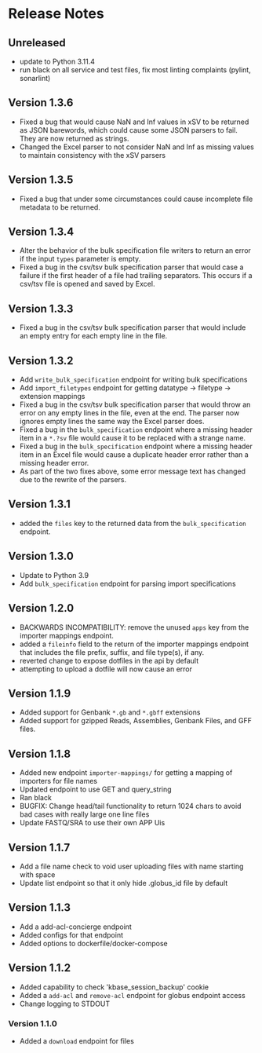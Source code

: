 # Release Notes

## Unreleased

- update to Python 3.11.4
- run black on all service and test files, fix most linting complaints (pylint,
  sonarlint)

## Version 1.3.6

- Fixed a bug that would cause NaN and Inf values in xSV to be returned as JSON barewords, which could cause some JSON parsers to fail. They are now returned as strings.
- Changed the Excel parser to not consider NaN and Inf as missing values to maintain consistency with the xSV parsers

## Version 1.3.5

- Fixed a bug that under some circumstances could cause incomplete file metadata to be returned.

## Version 1.3.4

- Alter the behavior of the bulk specification file writers to return an error if the input `types` parameter is empty.
- Fixed a bug in the csv/tsv bulk specification parser that would case a failure if the first header of a file had trailing separators. This occurs if a csv/tsv file is opened and saved by Excel.

## Version 1.3.3

- Fixed a bug in the csv/tsv bulk specification parser that would include an empty entry for each empty line in the file.

## Version 1.3.2

- Add `write_bulk_specification` endpoint for writing bulk specifications
- Add `import_filetypes` endpoint for getting datatype -> filetype -> extension mappings
- Fixed a bug in the csv/tsv bulk specification parser that would throw an error on any empty lines in the file, even at the end. The parser now ignores empty lines the same way the Excel parser does.
- Fixed a bug in the `bulk_specification` endpoint where a missing header item in a `*.?sv` file would cause it to be replaced with a strange name.
- Fixed a bug in the `bulk_specification` endpoint where a missing header item in an Excel file would cause a duplicate header error rather than a missing header error.
- As part of the two fixes above, some error message text has changed due to the rewrite of the parsers.

## Version 1.3.1

- added the `files` key to the returned data from the `bulk_specification` endpoint.

## Version 1.3.0

- Update to Python 3.9
- Add `bulk_specification` endpoint for parsing import specifications

## Version 1.2.0

- BACKWARDS INCOMPATIBILITY: remove the unused `apps` key from the importer mappings endpoint.
- added a `fileinfo` field to the return of the importer mappings endpoint that includes the file prefix, suffix, and file type(s), if any.
- reverted change to expose dotfiles in the api by default
- attempting to upload a dotfile will now cause an error

## Version 1.1.9

- Added support for Genbank `*.gb` and `*.gbff` extensions
- Added support for gzipped Reads, Assemblies, Genbank Files, and GFF files.

## Version 1.1.8

- Added new endpoint `importer-mappings/` for getting a mapping of importers for file names
- Updated endpoint to use GET and query_string
- Ran black
- BUGFIX: Change head/tail functionality to return 1024 chars to avoid bad cases with really large one line files
- Update FASTQ/SRA to use their own APP Uis

## Version 1.1.7

- Add a file name check to void user uploading files with name starting with space
- Update list endpoint so that it only hide .globus_id file by default

## Version 1.1.3

- Add a add-acl-concierge endpoint
- Added configs for that endpoint
- Added options to dockerfile/docker-compose

## Version 1.1.2

- Added capability to check 'kbase_session_backup' cookie
- Added a `add-acl` and `remove-acl` endpoint for globus endpoint access
- Change logging to STDOUT

### Version 1.1.0

- Added a `download` endpoint for files
